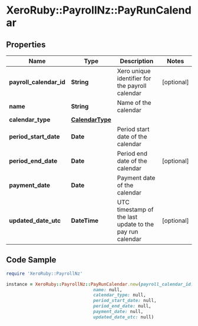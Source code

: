 # XeroRuby::PayrollNz::PayRunCalendar

## Properties

Name | Type | Description | Notes
------------ | ------------- | ------------- | -------------
**payroll_calendar_id** | **String** | Xero unique identifier for the payroll calendar | [optional] 
**name** | **String** | Name of the calendar | 
**calendar_type** | [**CalendarType**](CalendarType.md) |  | 
**period_start_date** | **Date** | Period start date of the calendar | 
**period_end_date** | **Date** | Period end date of the calendar | [optional] 
**payment_date** | **Date** | Payment date of the calendar | 
**updated_date_utc** | **DateTime** | UTC timestamp of the last update to the pay run calendar | [optional] 

## Code Sample

```ruby
require 'XeroRuby::PayrollNz'

instance = XeroRuby::PayrollNz::PayRunCalendar.new(payroll_calendar_id: null,
                                 name: null,
                                 calendar_type: null,
                                 period_start_date: null,
                                 period_end_date: null,
                                 payment_date: null,
                                 updated_date_utc: null)
```


